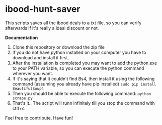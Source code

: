 # ibood-hunt-saver

This scripts saves all the ibood deals to a txt file, so you can verify afterwards if it's really a ideal discount or not. 

**Documentation**
1. Clone this repository or download the zip file
2. If you do not have python installed on your computer you have to download and install it first. 
3. After the installation is completed you may want to add the python.exe to your PATH variable, so you can execute the python command wherever you want. 
4. If it's saying that it couldn't find Bs4, then install it using the following command (assuming you already have pip installed) `sudo pip install BeautifulSoup4`
5. Then you should be able to execute the following command: 
	`python scrape.py`
6. That's it.. The script will runn infinitely till you stop the command with ctrl+c

Feel free to contribute. 
Have fun!

